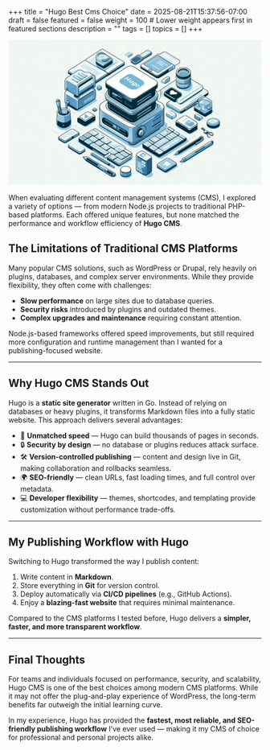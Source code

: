 +++
title = "Hugo Best Cms Choice"
date = 2025-08-21T15:37:56-07:00
draft = false
featured = false
weight = 100  # Lower weight appears first in featured sections
description = ""
tags = []
topics = []
+++


![Example image](/img/blog/hugo-cms.jpeg)

When evaluating different content management systems (CMS), I explored a variety of options — from modern Node.js projects to traditional PHP-based platforms. Each offered unique features, but none matched the performance and workflow efficiency of **Hugo CMS**.  

<!--more-->

## The Limitations of Traditional CMS Platforms

Many popular CMS solutions, such as WordPress or Drupal, rely heavily on plugins, databases, and complex server environments. While they provide flexibility, they often come with challenges:

- **Slow performance** on large sites due to database queries.  
- **Security risks** introduced by plugins and outdated themes.  
- **Complex upgrades and maintenance** requiring constant attention.  

Node.js-based frameworks offered speed improvements, but still required more configuration and runtime management than I wanted for a publishing-focused website.

---

## Why Hugo CMS Stands Out

Hugo is a **static site generator** written in Go. Instead of relying on databases or heavy plugins, it transforms Markdown files into a fully static website. This approach delivers several advantages:

- 🚀 **Unmatched speed** — Hugo can build thousands of pages in seconds.  
- 🔒 **Security by design** — no database or plugins reduces attack surface.  
- 🛠️ **Version-controlled publishing** — content and design live in Git, making collaboration and rollbacks seamless.  
- 🌍 **SEO-friendly** — clean URLs, fast loading times, and full control over metadata.  
- 💻 **Developer flexibility** — themes, shortcodes, and templating provide customization without performance trade-offs.  

---

## My Publishing Workflow with Hugo

Switching to Hugo transformed the way I publish content:

1. Write content in **Markdown**.  
2. Store everything in **Git** for version control.  
3. Deploy automatically via **CI/CD pipelines** (e.g., GitHub Actions).  
4. Enjoy a **blazing-fast website** that requires minimal maintenance.  

Compared to the CMS platforms I tested before, Hugo delivers a **simpler, faster, and more transparent workflow**.

---

## Final Thoughts

For teams and individuals focused on performance, security, and scalability, Hugo CMS is one of the best choices among modern CMS platforms. While it may not offer the plug-and-play experience of WordPress, the long-term benefits far outweigh the initial learning curve.  

In my experience, Hugo has provided the **fastest, most reliable, and SEO-friendly publishing workflow** I’ve ever used — making it my CMS of choice for professional and personal projects alike.
